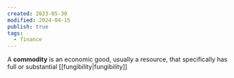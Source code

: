 ```yaml
---
created: 2023-05-30
modified: 2024-04-15
publish: true
tags:
  - finance
---
```


A **commodity** is an economic good, usually a resource, that specifically has full or substantial [[fungibility|fungibility]]